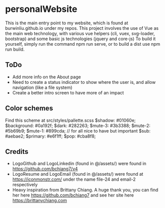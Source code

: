 # personalWebsite
This is the main entry point to my website, which is found at burwinliu.github.io under my repos. 
This project involves the use of Vue as the main web technology, with various vue helpers (cli, vuex, svg-loader, bootstrap) and some basic js technologies (jquery and core-js)
To build it yourself, simply run the command npm run serve, or to build a dist use npm run build.

## ToDo 
* Add more info on the About page
* Need to create a status indicator to show where the user is, and allow navigation (like a file system)
* Create a better intro screen to have more of an impact

## Color schemes
Find this scheme at src/styles/pallette.scss
$shadow: #01060e;
$background: #0a192f;
$dark: #282263;
$mute-3: #3b3388;
$mute-2: #5b69b9;
$mute-1: #899cda; // for all nice to have but important
$sub: #aebae2;
$primary: #e6f1ff;
$pop: #cba8f8;

## Credits
* LogoGithub and LogoLinkedin (found in @/assets/) were found in https://github.com/bchiang7/v4
* LogoResume and LogoEmail (found in @/assets/) were found at https://iconmonstr.com/ under the name file-24 and email-2 respectively
* Heavy inspiration from Brittany Chiang. A huge thank you, you can find her here https://github.com/bchiang7 and see her site here https://brittanychiang.com
